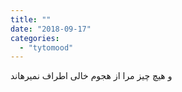 ```yaml
---
title: ""
date: "2018-09-17"
categories: 
  - "tytomood"
---
```


و هیچ چیز مرا از هجوم خالی اطراف نمیرهاند
